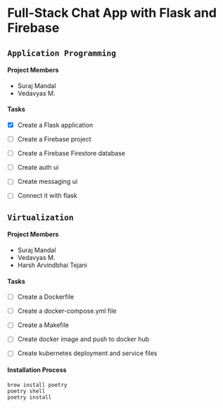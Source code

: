 # Full-Stack Chat App with Flask and Firebase


## `Application Programming`
#### Project Members

- Suraj Mandal
- Vedavyas M.

#### Tasks
- [x] Create a Flask application
- [ ] Create a Firebase project
- [ ] Create a Firebase Firestore database
- [ ] Create auth ui
- [ ] Create messaging ui
- [ ] Connect it with flask


## `Virtualization`

#### Project Members

- Suraj Mandal
- Vedavyas M.
- Harsh Arvindbhai Tejani

#### Tasks
- [ ] Create a Dockerfile
- [ ] Create a docker-compose.yml file
- [ ] Create a Makefile
- [ ] Create docker image and push to docker hub
- [ ] Create kubernetes deployment and service files


#### Installation Process

```
brew install poetry
poetry shell
poetry install
```

